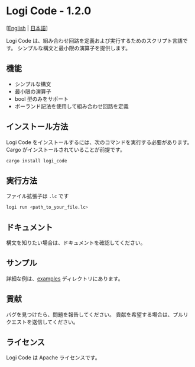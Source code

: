 # Logi Code - 1.2.0

[[English](https://github.com/Q0tzly/logi_code/blob/main/README.md) | [日本語](https://github.com/Q0tzly/logi_code/blob/main/docs/README.ja.md)]

Logi Code は、組み合わせ回路を定義および実行するためのスクリプト言語です。
シンプルな構文と最小限の演算子を提供します。

## 機能
- シンプルな構文
- 最小限の演算子
- bool 型のみをサポート
- ポーランド記法を使用して組み合わせ回路を定義

## インストール方法
Logi Code をインストールするには、次のコマンドを実行する必要があります。
Cargo がインストールされていることが前提です。

``` sh
cargo install logi_code
```

## 実行方法
ファイル拡張子は `.lc` です
``` sh
logi run <path_to_your_file.lc>
```

## ドキュメント
構文を知りたい場合は、ドキュメントを確認してください。

## サンプル
詳細な例は、[examples](https://github.com/Q0tzly/logi_code/tree/main/examples) ディレクトリにあります。

## 貢献
バグを見つけたら、問題を報告してください。
貢献を希望する場合は、プルリクエストを送信してください。

## ライセンス
Logi Code は Apache ライセンスです。
